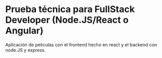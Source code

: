 # Prueba técnica para FullStack Developer (Node.JS/React o Angular)

Aplicación de peliculas con el frontend hecho en react y el backend con node.JS y express.
